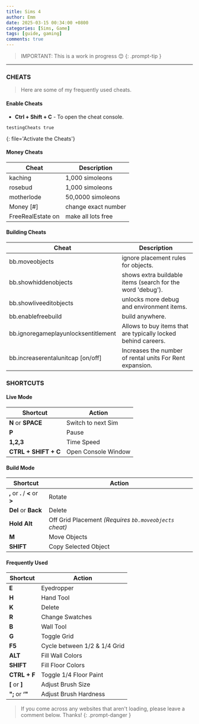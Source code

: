 ```yaml
---
title: Sims 4
author: Emm
date: 2025-03-15 00:34:00 +0800
categories: [Sims, Game]
tags: [guide, gaming]
comments: true
---
```


> IMPORTANT: This is a work in progress 😊 
{: .prompt-tip }


---
### **CHEATS**
> Here are some of my frequently used cheats.

#### **Enable Cheats**
- **Ctrl + Shift + C** - To open the cheat console.

```text
testingCheats true
```
{: file='Activate the Cheats'}

#### **Money Cheats**

| Cheat                | Description |
|--------------------------|------------|
| kaching | 1,000 simoleons |
| rosebud | 1,000 simoleons  |
| motherlode | 50,0000 simoleons |
| Money [#] | change exact number |
| FreeRealEstate on | make all lots free |

#### **Building Cheats**

| Cheat                | Description |
|--------------------------|------------|
| bb.moveobjects | ignore placement rules for objects. |
| bb.showhiddenobjects | shows extra buildable items (search for the word 'debug'). |
| bb.showliveeditobjects | unlocks more debug and environment items. |
| bb.enablefreebuild | build anywhere. |
| bb.ignoregameplayunlocksentitlement | Allows to buy items that are typically locked behind careers. |
| bb.increaserentalunitcap [on/off] | Increases the number of rental units For Rent expansion. |


### **SHORTCUTS**

#### **Live Mode**

| Shortcut | Action |
|----------|--------|
| **N** or **SPACE** | Switch to next Sim |
| **P** | Pause |
| **1,2,3** | Time Speed |
| **CTRL + SHIFT + C** | Open Console Window |


#### **Build Mode**

| Shortcut | Action |
|----------|--------|
| **,** or **.** / **<** or **>** | Rotate |
| **Del** or **Back** | Delete |
| **Hold Alt** | Off Grid Placement *(Requires `bb.moveobjects` cheat)* |
| **M** | Move Objects |
| **SHIFT** | Copy Selected Object |


#### **Frequently Used**

| Shortcut | Action |
|----------|--------|
| **E** | Eyedropper |
| **H** | Hand Tool |
| **K** | Delete |
| **R** | Change Swatches |
| **B** | Wall Tool |
| **G** | Toggle Grid |
| **F5** | Cycle between 1/2 & 1/4 Grid |
| **ALT** | Fill Wall Colors |
| **SHIFT** | Fill Floor Colors |
| **CTRL + F** | Toggle 1/4 Floor Paint |
| **[** or **]** | Adjust Brush Size |
| **";** or **‘"** | Adjust Brush Hardness |


> If you come across any websites that aren't loading, please leave a comment below. Thanks!
{: .prompt-danger }
